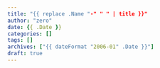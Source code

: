 ```yaml
---
title: "{{ replace .Name "-" " " | title }}"
author: "zero"
date: {{ .Date }}
categories: []
tags: []
archives: ["{{ dateFormat "2006-01" .Date }}"]
draft: true
---
```


<!--more-->
